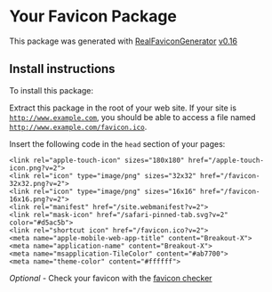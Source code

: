 # Your Favicon Package

This package was generated with [RealFaviconGenerator](https://realfavicongenerator.net/) [v0.16](https://realfavicongenerator.net/change_log#v0.16)

## Install instructions

To install this package:

Extract this package in the root of your web site. If your site is <code>http://www.example.com</code>, you should be able to access a file named <code>http://www.example.com/favicon.ico</code>.

Insert the following code in the `head` section of your pages:

    <link rel="apple-touch-icon" sizes="180x180" href="/apple-touch-icon.png?v=2">
    <link rel="icon" type="image/png" sizes="32x32" href="/favicon-32x32.png?v=2">
    <link rel="icon" type="image/png" sizes="16x16" href="/favicon-16x16.png?v=2">
    <link rel="manifest" href="/site.webmanifest?v=2">
    <link rel="mask-icon" href="/safari-pinned-tab.svg?v=2" color="#d5ac5b">
    <link rel="shortcut icon" href="/favicon.ico?v=2">
    <meta name="apple-mobile-web-app-title" content="Breakout-X">
    <meta name="application-name" content="Breakout-X">
    <meta name="msapplication-TileColor" content="#ab7700">
    <meta name="theme-color" content="#ffffff">

*Optional* - Check your favicon with the [favicon checker](https://realfavicongenerator.net/favicon_checker)